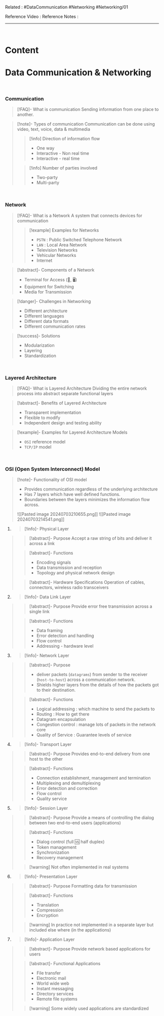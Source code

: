 Related : #DataCommunication #Networking #Networking/01

Reference Video : 
Reference Notes : 

---
<br>

# Content

# Data Communication & Networking

<br>

### Communication

>[!FAQ]- What is communication
>Sending information from one place to another.

>[!note]- Types of communication 
>Communication can be done using video, text, voice, data & multimedia
>>[!info] Direction of information flow
>>- One way
>>- Interactive - Non real time
>>- Interactive - real time
>
>>[!info] Number of parties involved
>>- Two-party
>>- Multi-party

<br>

### Network
>[!FAQ]- What is a Network
>A system that connects devices for communication
>>[!example] Examples for Networks
>> - `PSTN` : Public Switched Telephone Network
>> - `LAN` : Local Area Network
>> - Television Networks
>> - Vehicular Networks
>> - Internet

>[!abstract]- Components of a Network
>- Terminal for Access (📱, 🖥)
>- Equipment for Switching 
>- Media for Transmission 

>[!danger]- Challenges in Networking
>- Different architecture
>- Different languages
>- Different data formats
>- Different communication rates

>[!success]- Solutions
>- Modularization
>- Layering
>- Standardization

<br>

### Layered Architecture
>[!FAQ]- What is Layered Architecture
>Dividing the entire network process into abstract separate functional layers
>

>[!abstract]- Benefits of Layered Architecture
>- Transparent implementation
>- Flexible to modify
>- Independent design and testing ability

>[!example]- Examples for Layered Architecture Models
>- `OSI` reference model
>- `TCP/IP` model

<br>

### OSI (Open System Interconnect) Model
>[!note]- Functionality of OSI model
>- Provides communication regardless of the underlying architecture
>- Has 7 layers which have well defined  functions.
>- Boundaries between the layers minimizes the information flow across.
>
>![[Pasted image 20240703210655.png]] ![[Pasted image 20240703214541.png]]

1. >[!info]- Physical Layer
>>[!abstract]- Purpose
>>Accept a raw string of bits and deliver it across a link
>
>>[!abstract]- Functions
>>- Encoding signals
>>- Data transmission and reception
>>- Topology and physical network design
>
>>[!abstract]- Hardware Specifications
>>Operation of cables, connectors, wireless radio transceivers

2. >[!info]- Data Link Layer
>>[!abstract]- Purpose
>> Provide error free transmission across a single link
>
>>[!abstract]- Functions
>>- Data framing
>>- Error detection and handling
>>- Flow control
>>- Addressing - hardware level

3. >[!info]- Network Layer
>>[!abstract]- Purpose
>>- deliver packets (`datagrams`) from sender to the receiver (`host-to-host`) across a communication network.
>>- Shields higher layers from the details of how the packets got to their destination.
>
>>[!abstract]- Functions
>>- Logical addressing  :  which machine to send the packets to
>>- Routing  : How to get there
>>- Datagram encapsulation
>>- Congestion control  : manage lots of packets in the network core
>>- Quality of Service  : Guarantee levels of service

4. >[!info]- Transport Layer
>>[!abstract]- Purpose
>> Provides end-to-end delivery from one host to the other
>
>>[!abstract]- Functions
>>- Connection establishment, management and termination
>>- Multiplexing and demultiplexing
>>- Error detection and correction
>>- Flow control
>>- Quality service

5. >[!info]- Session Layer
>>[!abstract]- Purpose
>> Provide a means of controlling the dialog between two end-to-end users (applications)
>
>>[!abstract]- Functions
>>- Dialog control (full 🆚 half duplex)
>>- Token management
>>- Synchronization
>>- Recovery management
>
>>[!warning] Not often implemented in real systems

6. >[!info]- Presentation Layer
>>[!abstract]- Purpose
>> Formatting data for transmission
>
>>[!abstract]- Functions
>>- Translation
>>- Compression
>>- Encryption
>
>>[!warning] In practice not implemented in a separate layer but included else where (in the applications)

7. >[!info]- Application Layer
>>[!abstract]- Purpose
>>Provide network based applications for users
>
>>[!abstract]- Functional Applications
>>- File transfer
>>- Electronic mail
>>- World wide web
>>- Instant messaging
>>- Directory services
>>- Remote file systems
>
>>[!warning] Some widely used applications are standardized



